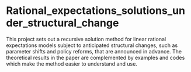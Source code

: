 # Rational_expectations_solutions_under_structural_change
This project sets out a recursive solution method for linear rational expectations models subject to anticipated structural changes, such as parameter shifts and policy reforms, that are announced in advance. The theoretical results in the paper are complemented by examples and codes which make the method easier to understand and use.
